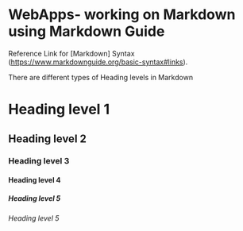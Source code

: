 # WebApps- working on Markdown using Markdown Guide
Reference Link for [Markdown] Syntax (https://www.markdownguide.org/basic-syntax#links).

There are different types of Heading levels in Markdown
# Heading level 1
## Heading level 2
### Heading level 3
#### Heading level 4
##### Heading level 5
###### Heading level 5




